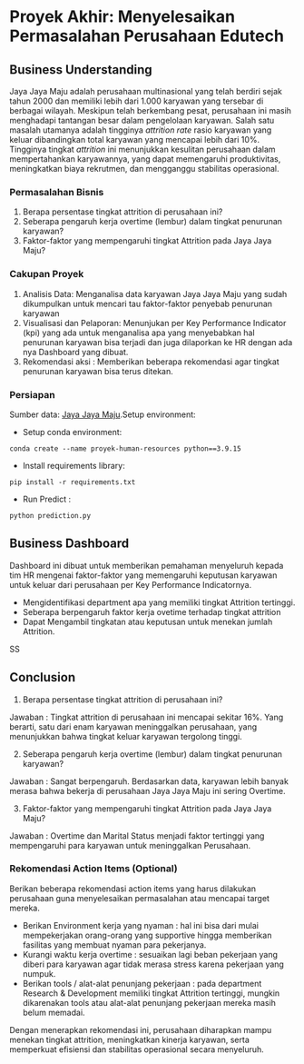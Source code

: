 # Proyek Akhir: Menyelesaikan Permasalahan Perusahaan Edutech

## Business Understanding

Jaya Jaya Maju adalah perusahaan multinasional yang telah berdiri sejak tahun 2000 dan memiliki lebih dari 1.000 karyawan yang tersebar di berbagai wilayah. Meskipun telah berkembang pesat, perusahaan ini masih menghadapi tantangan besar dalam pengelolaan karyawan. Salah satu masalah utamanya adalah tingginya *attrition rate* rasio karyawan yang keluar dibandingkan total karyawan yang mencapai lebih dari 10%. Tingginya tingkat *attrition* ini menunjukkan kesulitan perusahaan dalam mempertahankan karyawannya, yang dapat memengaruhi produktivitas, meningkatkan biaya rekrutmen, dan mengganggu stabilitas operasional.

### Permasalahan Bisnis

1. Berapa persentase tingkat attrition di perusahaan ini?
2. Seberapa pengaruh kerja overtime (lembur) dalam tingkat penurunan karyawan?
3. Faktor-faktor yang mempengaruhi tingkat Attrition pada Jaya Jaya Maju?

### Cakupan Proyek

1. Analisis Data: Menganalisa data karyawan Jaya Jaya Maju yang sudah dikumpulkan untuk mencari tau faktor-faktor penyebab penurunan karyawan
2. Visualisasi dan Pelaporan: Menunjukan per Key Performance Indicator (kpi) yang ada untuk menganalisa apa yang menyebabkan hal penurunan karyawan bisa terjadi dan juga dilaporkan ke HR dengan ada nya Dashboard yang dibuat.
3. Rekomendasi aksi : Memberikan beberapa rekomendasi agar tingkat penurunan karyawan bisa terus ditekan.

### Persiapan

Sumber data: [Jaya Jaya Maju](https://github.com/dicodingacademy/dicoding_dataset/tree/main/employee).Setup environment:

* Setup conda environment:

```
conda create --name proyek-human-resources python==3.9.15
```

* Install requirements library:

```
pip install -r requirements.txt
```

* Run Predict :

```
python prediction.py
```

## Business Dashboard

Dashboard ini dibuat untuk memberikan pemahaman menyeluruh kepada tim HR mengenai faktor-faktor yang memengaruhi keputusan karyawan untuk keluar dari perusahaan per Key Performance Indicatornya.

* Mengidentifikasi department apa yang memiliki tingkat Attrition tertinggi.
* Seberapa berpengaruh faktor kerja ovetime terhadap tingkat attrition
* Dapat Mengambil tingkatan atau keputusan untuk menekan jumlah Attrition.


SS

## Conclusion

1. Berapa persentase tingkat attrition di perusahaan ini?


Jawaban : Tingkat attrition di perusahaan ini mencapai sekitar 16%. Yang berarti, satu dari enam karyawan meninggalkan perusahaan, yang menunjukkan bahwa tingkat keluar karyawan tergolong tinggi.

2. Seberapa pengaruh kerja overtime (lembur) dalam tingkat penurunan karyawan?



Jawaban : Sangat berpengaruh. Berdasarkan data, karyawan lebih banyak merasa bahwa bekerja di perusahaan Jaya Jaya Maju ini sering Overtime.

3. Faktor-faktor yang mempengaruhi tingkat Attrition pada Jaya Jaya Maju?


Jawaban : Overtime dan Marital Status menjadi faktor tertinggi yang mempengaruhi para karyawan untuk meninggalkan Perusahaan.

### Rekomendasi Action Items (Optional)

Berikan beberapa rekomendasi action items yang harus dilakukan perusahaan guna menyelesaikan permasalahan atau mencapai target mereka.

- Berikan Environment kerja yang nyaman : hal ini bisa dari mulai mempekerjakan orang-orang yang supportive hingga memberikan fasilitas yang membuat nyaman para pekerjanya.
- Kurangi waktu kerja overtime : sesuaikan lagi beban pekerjaan yang diberi para karyawan agar tidak merasa stress karena pekerjaan yang numpuk.
- Berikan tools / alat-alat penunjang pekerjaan : pada department Research & Development memiliki tingkat Attrition tertinggi, mungkin dikarenakan tools atau alat-alat penunjang pekerjaan mereka masih belum memadai.

Dengan menerapkan rekomendasi ini, perusahaan diharapkan mampu menekan tingkat attrition, meningkatkan kinerja karyawan, serta memperkuat efisiensi dan stabilitas operasional secara menyeluruh.
